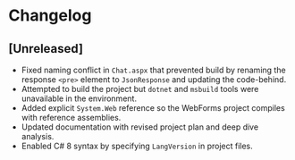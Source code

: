 # Changelog

## [Unreleased]
- Fixed naming conflict in `Chat.aspx` that prevented build by renaming the response `<pre>` element to `JsonResponse` and updating the code-behind.
- Attempted to build the project but `dotnet` and `msbuild` tools were unavailable in the environment.
- Added explicit `System.Web` reference so the WebForms project compiles with reference assemblies.
- Updated documentation with revised project plan and deep dive analysis.
- Enabled C# 8 syntax by specifying `LangVersion` in project files.
